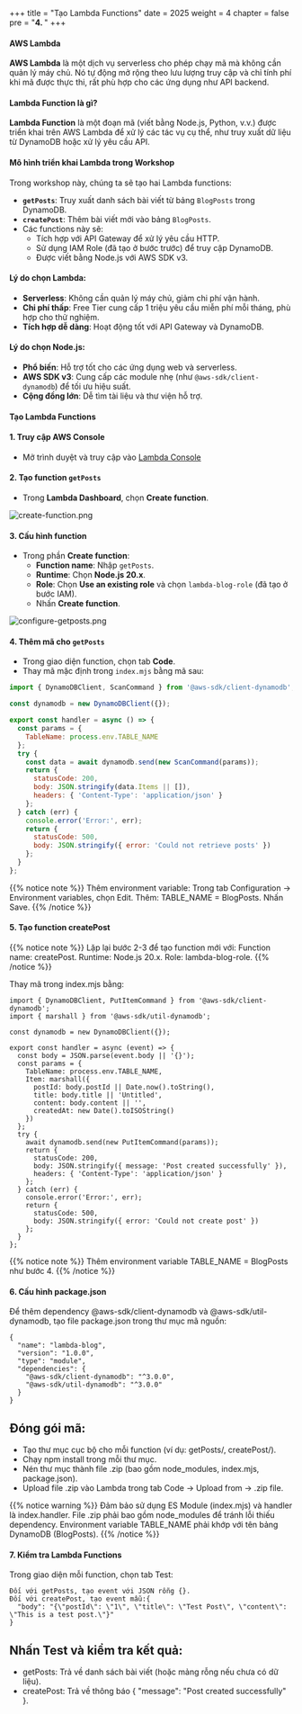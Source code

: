 +++
title = "Tạo Lambda Functions"
date = 2025
weight = 4
chapter = false
pre = "<b>4. </b>"
+++

#### AWS Lambda

**AWS Lambda** là một dịch vụ serverless cho phép chạy mã mà không cần quản lý máy chủ. Nó tự động mở rộng theo lưu lượng truy cập và chỉ tính phí khi mã được thực thi, rất phù hợp cho các ứng dụng như API backend.

#### Lambda Function là gì?
**Lambda Function** là một đoạn mã (viết bằng Node.js, Python, v.v.) được triển khai trên AWS Lambda để xử lý các tác vụ cụ thể, như truy xuất dữ liệu từ DynamoDB hoặc xử lý yêu cầu API.

#### Mô hình triển khai Lambda trong Workshop
Trong workshop này, chúng ta sẽ tạo hai Lambda functions:
- **`getPosts`**: Truy xuất danh sách bài viết từ bảng `BlogPosts` trong DynamoDB.
- **`createPost`**: Thêm bài viết mới vào bảng `BlogPosts`.
- Các functions này sẽ:
  - Tích hợp với API Gateway để xử lý yêu cầu HTTP.
  - Sử dụng IAM Role (đã tạo ở bước trước) để truy cập DynamoDB.
  - Được viết bằng Node.js với AWS SDK v3.

#### Lý do chọn Lambda:
- **Serverless**: Không cần quản lý máy chủ, giảm chi phí vận hành.
- **Chi phí thấp**: Free Tier cung cấp 1 triệu yêu cầu miễn phí mỗi tháng, phù hợp cho thử nghiệm.
- **Tích hợp dễ dàng**: Hoạt động tốt với API Gateway và DynamoDB.

#### Lý do chọn Node.js:
- **Phổ biến**: Hỗ trợ tốt cho các ứng dụng web và serverless.
- **AWS SDK v3**: Cung cấp các module nhẹ (như `@aws-sdk/client-dynamodb`) để tối ưu hiệu suất.
- **Cộng đồng lớn**: Dễ tìm tài liệu và thư viện hỗ trợ.

#### Tạo Lambda Functions

#### 1. Truy cập AWS Console
- Mở trình duyệt và truy cập vào [Lambda Console](https://ap-southeast-1.console.aws.amazon.com/lambda/home?region=ap-southeast-1#/begin/)

#### 2. Tạo function `getPosts`
- Trong **Lambda Dashboard**, chọn **Create function**.

![create-function.png](/images/4-Create-Lambda-Functions/4.1.png)

#### 3. Cấu hình function
- Trong phần **Create function**:
  - **Function name**: Nhập `getPosts`.
  - **Runtime**: Chọn **Node.js 20.x**.
  - **Role**: Chọn **Use an existing role** và chọn `lambda-blog-role` (đã tạo ở bước IAM).
  - Nhấn **Create function**.

![configure-getposts.png](/images/4-Create-Lambda-Functions/4.2.png)

#### 4. Thêm mã cho `getPosts`
- Trong giao diện function, chọn tab **Code**.
- Thay mã mặc định trong `index.mjs` bằng mã sau:
```javascript
import { DynamoDBClient, ScanCommand } from '@aws-sdk/client-dynamodb';

const dynamodb = new DynamoDBClient({});

export const handler = async () => {
  const params = {
    TableName: process.env.TABLE_NAME
  };
  try {
    const data = await dynamodb.send(new ScanCommand(params));
    return {
      statusCode: 200,
      body: JSON.stringify(data.Items || []),
      headers: { 'Content-Type': 'application/json' }
    };
  } catch (err) {
    console.error('Error:', err);
    return {
      statusCode: 500,
      body: JSON.stringify({ error: 'Could not retrieve posts' })
    };
  }
};
```
{{% notice note %}}
Thêm environment variable:
Trong tab Configuration → Environment variables, chọn Edit.
Thêm: TABLE_NAME = BlogPosts.
Nhấn Save.
{{% /notice %}}

#### 5. Tạo function createPost

{{% notice note %}}
Lặp lại bước 2-3 để tạo function mới với:
Function name: createPost.
Runtime: Node.js 20.x.
Role: lambda-blog-role.
{{% /notice %}}

Thay mã trong index.mjs bằng:

```
import { DynamoDBClient, PutItemCommand } from '@aws-sdk/client-dynamodb';
import { marshall } from '@aws-sdk/util-dynamodb';

const dynamodb = new DynamoDBClient({});

export const handler = async (event) => {
  const body = JSON.parse(event.body || '{}');
  const params = {
    TableName: process.env.TABLE_NAME,
    Item: marshall({
      postId: body.postId || Date.now().toString(),
      title: body.title || 'Untitled',
      content: body.content || '',
      createdAt: new Date().toISOString()
    })
  };
  try {
    await dynamodb.send(new PutItemCommand(params));
    return {
      statusCode: 200,
      body: JSON.stringify({ message: 'Post created successfully' }),
      headers: { 'Content-Type': 'application/json' }
    };
  } catch (err) {
    console.error('Error:', err);
    return {
      statusCode: 500,
      body: JSON.stringify({ error: 'Could not create post' })
    };
  }
};
```
{{% notice note %}}
Thêm environment variable TABLE_NAME = BlogPosts như bước 4.
{{% /notice %}}

#### 6. Cấu hình package.json

Để thêm dependency @aws-sdk/client-dynamodb và @aws-sdk/util-dynamodb, tạo file package.json trong thư mục mã nguồn:

```
{
  "name": "lambda-blog",
  "version": "1.0.0",
  "type": "module",
  "dependencies": {
    "@aws-sdk/client-dynamodb": "^3.0.0",
    "@aws-sdk/util-dynamodb": "^3.0.0"
  }
}
```

## Đóng gói mã:
- Tạo thư mục cục bộ cho mỗi function (ví dụ: getPosts/, createPost/).
- Chạy npm install trong mỗi thư mục.
- Nén thư mục thành file .zip (bao gồm node_modules, index.mjs, package.json).
- Upload file .zip vào Lambda trong tab Code → Upload from → .zip file.


{{% notice warning %}}
Đảm bảo sử dụng ES Module (index.mjs) và handler là index.handler.
File .zip phải bao gồm node_modules để tránh lỗi thiếu dependency.
Environment variable TABLE_NAME phải khớp với tên bảng DynamoDB (BlogPosts).
{{% /notice %}}

#### 7. Kiểm tra Lambda Functions

Trong giao diện mỗi function, chọn tab Test:
```
Đối với getPosts, tạo event với JSON rỗng {}.
Đối với createPost, tạo event mẫu:{
  "body": "{\"postId\": \"1\", \"title\": \"Test Post\", \"content\": \"This is a test post.\"}"
}
```

## Nhấn Test và kiểm tra kết quả:
- getPosts: Trả về danh sách bài viết (hoặc mảng rỗng nếu chưa có dữ liệu).
- createPost: Trả về thông báo { "message": "Post created successfully" }.
